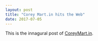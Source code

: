 ```yaml
---
layout: post
title: "Corey Mart.in hits the Web"
date: 2017-07-05
---
```


This is the innagural post of [CoreyMart.in](http://www.coreymart.in).
